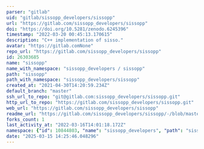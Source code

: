 ```yaml
---
parser: "gitlab"
uid: "gitlab/sissopp_developers/sissopp"
url: "https://gitlab.com/sissopp_developers/sissopp"
doi: "https://doi.org/10.5281/zenodo.6245396"
timestamp: "2022-03-20 00:45:13.170615"
description: "C++ implementation of sisso."
avatar: "https://gitlab.comNone"
repo_url: "https://gitlab.com/sissopp_developers/sissopp"
id: 26303685
name: "sissopp"
name_with_namespace: "sissopp_developers / sissopp"
path: "sissopp"
path_with_namespace: "sissopp_developers/sissopp"
created_at: "2021-04-30T14:20:59.234Z"
default_branch: "master"
ssh_url_to_repo: "git@gitlab.com:sissopp_developers/sissopp.git"
http_url_to_repo: "https://gitlab.com/sissopp_developers/sissopp.git"
web_url: "https://gitlab.com/sissopp_developers/sissopp"
readme_url: "https://gitlab.com/sissopp_developers/sissopp/-/blob/master/README.md"
forks_count: 1
last_activity_at: "2022-03-16T14:01:18.172Z"
namespace: {"id": 10844803, "name": "sissopp_developers", "path": "sissopp_developers", "kind": "group", "full_path": "sissopp_developers", "parent_id": null, "avatar_url": null, "web_url": "https://gitlab.com/groups/sissopp_developers"}
date: "2025-03-15 14:25:46.048296"
---
```


